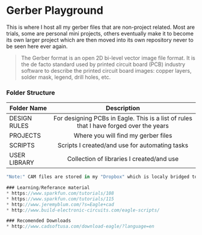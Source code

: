 <!-- https://github.com/adam-p/markdown-here/wiki/Markdown-Cheatsheet -->

Gerber Playground
=================
This is where I host all my gerber files that are non-project related. Most are trials, some are personal mini projects, others eventually make it to become its own larger project which are then moved into its own repository never to be seen here ever again.

>The Gerber format is an open 2D bi-level vector image file format. It is the de facto standard used by printed circuit board (PCB) industry software to describe the printed circuit board images: copper layers, solder mask, legend, drill holes, etc.

### Folder Structure

| Folder Name        | Description           |
| ------------- |:--------------------:| 
| DESIGN RULES     | For designing PCBs in Eagle. This is a list of rules that I have forged over the years | 
| PROJECTS     | Where you will find my gerber files| 
| SCRIPTS     | Scripts I created/and use for automating tasks | 
| USER LIBRARY     | Collection of libraries I created/and use | 

```javascript
"Note:" CAM files are stored in my "Dropbox" which is localy bridged to my CNC machine for milling and is not shared in this git. 

### Learning/Referance material
* https://www.sparkfun.com/tutorials/108
* https://www.sparkfun.com/tutorials/115
* http://www.jeremyblum.com/?s=Eagle+cad
* http://www.build-electronic-circuits.com/eagle-scripts/

### Recomended Downloads
* http://www.cadsoftusa.com/download-eagle/?language=en

